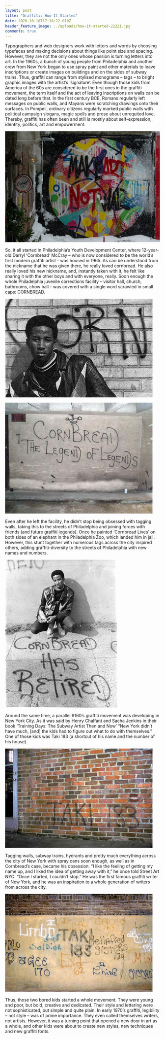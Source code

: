 ```yaml
---
layout: post
title: "Graffiti: How It Started"
date: 2020-10-10T17:18:22.010Z
header_feature_image: ../uploads/how-it-started-22221.jpg
comments: true
---
```

Typographers and web designers work with letters and words by choosing typefaces and making decisions about things like point size and spacing. However, they are not the only ones whose passion is turning letters into art. In the 1960s, a bunch of young people from Philadelphia and another crew from New York began to use spray paint and other materials to leave inscriptions or create images on buildings and on the sides of subway trains. Thus, graffiti can range from stylised monograms – tags – to bright graphic images with the artist’s ‘signature’.
Even though those kids from America of the 60s are considered to be the first ones in the graffiti movement, the term itself and the act of leaving inscriptions on walls can be dated long before that. In the first century BCE, Romans regularly left messages on public walls, and Mayans were scratching drawings onto their surfaces. In Pompeii, ordinary citizens regularly marked public walls with political campaign slogans, magic spells and prose about unrequited love. Thereby, graffiti has often been and still is mostly about self-expression, identity, politics, art and empowerment.

![](../uploads/politics.jpg)


So, it all started in Philadelphia’s Youth Development Center, where 12-year-old Darryl ‘Cornbread’ McCray – who is now considered to be the world’s first modern graffiti artist - was housed in 1965. As can be understood from the nickname that he was given there, he really loved cornbread. He also really loved his new nickname, and, instantly taken with it, he felt like sharing it with the other boys and with everyone, really. Soon enough the whole Philadelphia juvenile corrections facility – visitor hall, church, bathrooms, chow hall - was covered with a single word scrawled in small caps: CORNBREAD. 

![](../uploads/cornbread2_large.jpg)

![](../uploads/the-legend-of-legends.jpg)

Even after he left the facility, he didn’t stop being obsessed with tagging walls, taking this to the streets of Philadelphia and joining forces with friends (and future graffiti legends). Once he painted ‘Cornbread Lives’ on both sides of an elephant in the Philadelphia Zoo, which landed him in jail. However, this stunt together with numerous tags across the city inspired others, adding graffiti-diversity to the streets of Philadelphia with new names and numbers.

![](../uploads/cornbread_has_retired_large.jpg)

Around the same time, a parallel 9160’s graffiti movement was developing in New York City. As it was said by Henry Chalfant and Sacha Jenkins in their book ‘Training Days: The Subway Artist Then and Now’ “New York didn’t have much, \[and] the kids had to figure out what to do with themselves.” One of those kids was Taki 183 (a shortcut of his name and the number of his house). 

![](../uploads/taki183_1_martha_cooper_large.jpg)

Tagging walls, subway trains, hydrants and pretty much everything across the city of New York with spray cans soon enough, as well as in Cornbread’s case, became his obsession. “I like the feeling of getting my name up, and I liked the idea of getting away with it,” he once told Street Art NYC. “Once I started, I couldn’t stop.” He was the first famous graffiti writer of New York, and he was an inspiration to a whole generation of writers from across the city.

![](../uploads/taki_183_taken_by_coco_144_large.jpg)

Thus, those two bored kids started a whole movement. They were young and poor, but bold, creative and dedicated. Their style and lettering were not sophisticated, but simple and quite plain. In early 1970’s graffiti, legibility – not style – was of prime importance. They even called themselves writers, not artists. However, it was a turning point that opened a new door in art as a whole, and other kids were about to create new styles, new techniques and new graffiti fonts.